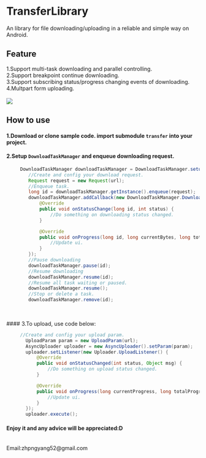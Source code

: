 # TransferLibrary
An library for file downloading/uploading in a reliable and simple way on Android.

## Feature

1.Support multi-task downloading and parallel controlling.
</br>
2.Support breakpoint continue downloading.
</br>
3.Support subscribing status/progress changing events of downloading.
</br>
4.Multpart form uploading.
</br>
</br>
![](https://github.com/Zeal27/TransferLibrary/blob/master/Pics/ezgif-1-9f2a149d38.gif?raw=true)


## How to use
#### 1.Download or clone sample code. import submodule `transfer` into your project.

#### 2.Setup `DownloadTaskManager` and enqueue downloading request.

```Java
     DownloadTaskManager downloadTaskManager = DownloadTaskManager.setup(context).addCallback(context).setParallel(2).setDownloadRepeatedly(false);
        //Create and config your download request.
        Request request = new Request(url);
        //Enqueue task.
        long id = downloadTaskManager.getInstance().enqueue(request);
        downloadTaskManager.addCallback(new DownloadTaskManager.DownloadCallback() {
            @Override
            public void onStatusChange(long id, int status) {
                //Do something on downloading status changed.
            }

            @Override
            public void onProgress(long id, long currentBytes, long totalBytes) {
                //Update ui.
            }
        });
        //Pause downloading
        downloadTaskManager.pause(id);
        //Resume downloading
        downloadTaskManager.resume(id);
        //Resume all task waiting or paused.
        downloadTaskManager.resume();
        //Stop or delete a task.
        downloadTaskManager.remove(id);
		
 ```
 
 </br>
 #### 3.To upload, use code below:
 
 ```Java
      //Create and config your upload param.
        UploadParam param = new UploadParam(url);
        AsyncUploader uploader = new AsyncUploader().setParam(param);
        uploader.setListener(new Uploader.UploadListener() {
            @Override
            public void onStatusChanged(int status, Object msg) {
                //Do something on upload status changed.
            }

            @Override
            public void onProgress(long currentProgress, long totalProgress) {
                //Update ui.
            }
        });
        uploader.execute();
 ```
 
 #### Enjoy it and any advice will be appreciated:D
  
  </br>
  Email:zhpngyang52@gmail.com
